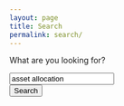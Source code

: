```yaml
---
layout: page
title: Search
permalink: search/
---
```




<p>What are you looking for?</p>    

<input id="search" type="text" value="asset allocation" class="form-control" onkeydown="if (event.keyCode == 13) doSearch()"/>

<div>
<input id="searchBtn" type="submit" class="btn" onclick="doSearch()" value="Search">
</div>

<div id="output"></div>

<script type="text/javascript" src="{{ site.baseurl }}public/js/search-min.js"></script>